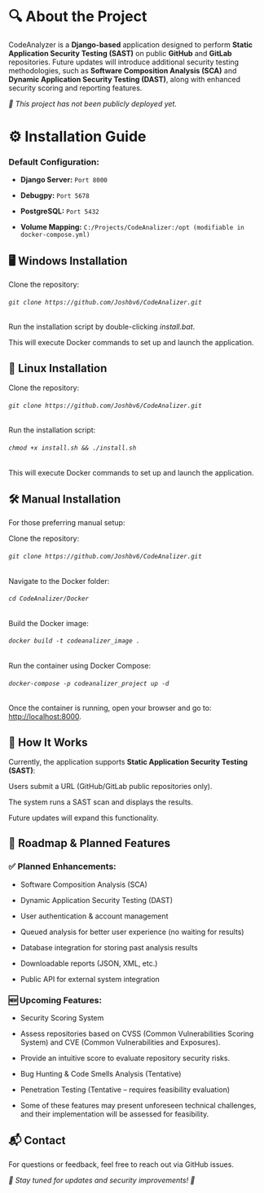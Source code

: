 # 🔍 About the Project

CodeAnalyzer is a **Django-based** application designed to perform **Static Application Security Testing (SAST)** on public **GitHub** and **GitLab** repositories. Future updates will introduce additional security testing methodologies, such as **Software Composition Analysis (SCA)** and **Dynamic Application Security Testing (DAST)**, along with enhanced security scoring and reporting features.

*🚀 This project has not been publicly deployed yet.*

# ⚙️ Installation Guide

### Default Configuration:

- **Django Server:** `Port 8000`

- **Debugpy:** `Port 5678`

- **PostgreSQL:** `Port 5432`

- **Volume Mapping:** `C:/Projects/CodeAnalizer:/opt (modifiable in docker-compose.yml)`

## 🖥️ Windows Installation

Clone the repository:

###### `git clone https://github.com/Joshbv6/CodeAnalizer.git`
####

Run the installation script by double-clicking *install.bat*.

This will execute Docker commands to set up and launch the application.

## 🐧 Linux Installation

Clone the repository:

###### `git clone https://github.com/Joshbv6/CodeAnalizer.git`
####

Run the installation script:

###### `chmod +x install.sh && ./install.sh`
####

This will execute Docker commands to set up and launch the application.

## 🛠️ Manual Installation

For those preferring manual setup:

Clone the repository:

###### `git clone https://github.com/Joshbv6/CodeAnalizer.git`
####

Navigate to the Docker folder:

###### `cd CodeAnalizer/Docker`
####

Build the Docker image:

###### `docker build -t codeanalizer_image .`
####

Run the container using Docker Compose:

###### `docker-compose -p codeanalizer_project up -d`
####

Once the container is running, open your browser and go to: [http://localhost:8000](http://localhost:8000).

## 🚀 How It Works

Currently, the application supports **Static Application Security Testing (SAST)**:

Users submit a URL (GitHub/GitLab public repositories only).

The system runs a SAST scan and displays the results.

Future updates will expand this functionality.

## 🔮 Roadmap & Planned Features

### ✅ Planned Enhancements:

- Software Composition Analysis (SCA)

- Dynamic Application Security Testing (DAST)

- User authentication & account management

- Queued analysis for better user experience (no waiting for results)

- Database integration for storing past analysis results

- Downloadable reports (JSON, XML, etc.)

- Public API for external system integration

###  🆕 Upcoming Features:

- Security Scoring System

- Assess repositories based on CVSS (Common Vulnerabilities Scoring System) and CVE (Common Vulnerabilities and Exposures).

- Provide an intuitive score to evaluate repository security risks.

- Bug Hunting & Code Smells Analysis (Tentative)

- Penetration Testing (Tentative – requires feasibility evaluation)

- Some of these features may present unforeseen technical challenges, and their implementation will be assessed for feasibility.


## 📬 Contact

For questions or feedback, feel free to reach out via GitHub issues.

*🎯 Stay tuned for updates and security improvements! 🚀*